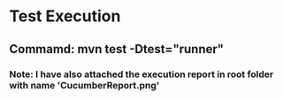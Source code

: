 # Test Execution
## Commamd: mvn test -Dtest="runner"

### Note: I have also attached the execution report in root folder with name 'CucumberReport.png'
